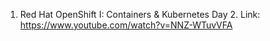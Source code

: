 1. Red Hat OpenShift I: Containers & Kubernetes Day 2.
Link: https://www.youtube.com/watch?v=NNZ-WTuvVFA
